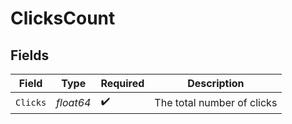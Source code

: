 # ClicksCount


## Fields

| Field                      | Type                       | Required                   | Description                |
| -------------------------- | -------------------------- | -------------------------- | -------------------------- |
| `Clicks`                   | *float64*                  | :heavy_check_mark:         | The total number of clicks |